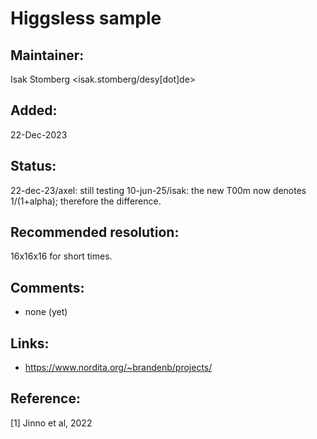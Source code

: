 
 Higgsless sample
==================

## Maintainer:

Isak Stomberg <isak.stomberg/desy[dot]de>

## Added:

22-Dec-2023

## Status:

22-dec-23/axel: still testing
10-jun-25/isak: the new T00m now denotes 1/(1+alpha); therefore the difference.

## Recommended resolution:

16x16x16 for short times.

## Comments:

* none (yet)

## Links:
* https://www.nordita.org/~brandenb/projects/

## Reference:
[1] Jinno et al, 2022

